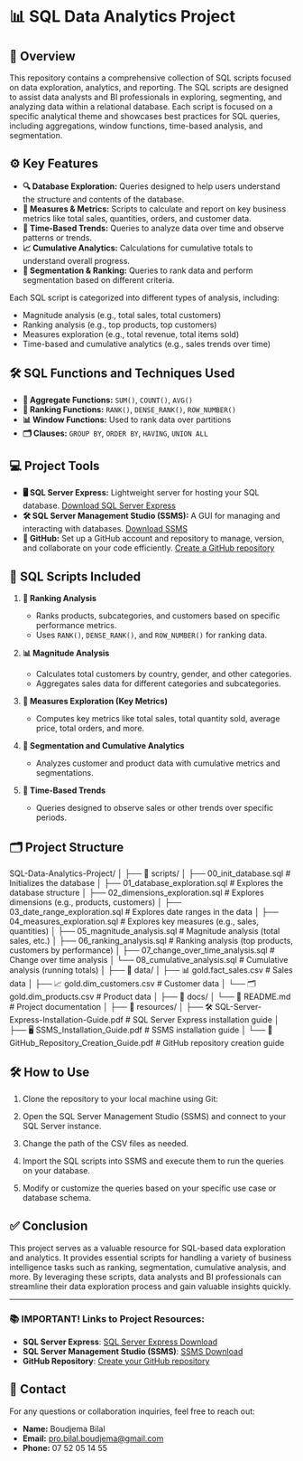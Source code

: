# 📊 SQL Data Analytics Project

## 📝 Overview

This repository contains a comprehensive collection of SQL scripts focused on data exploration, analytics, and reporting. The SQL scripts are designed to assist data analysts and BI professionals in exploring, segmenting, and analyzing data within a relational database. Each script is focused on a specific analytical theme and showcases best practices for SQL queries, including aggregations, window functions, time-based analysis, and segmentation.

## ⚙️ Key Features

- **🔍 Database Exploration:** Queries designed to help users understand the structure and contents of the database.
- **📏 Measures & Metrics:** Scripts to calculate and report on key business metrics like total sales, quantities, orders, and customer data.
- **📅 Time-Based Trends:** Queries to analyze data over time and observe patterns or trends.
- **📈 Cumulative Analytics:** Calculations for cumulative totals to understand overall progress.
- **🔢 Segmentation & Ranking:** Queries to rank data and perform segmentation based on different criteria.
  
Each SQL script is categorized into different types of analysis, including:

- Magnitude analysis (e.g., total sales, total customers)
- Ranking analysis (e.g., top products, top customers)
- Measures exploration (e.g., total revenue, total items sold)
- Time-based and cumulative analytics (e.g., sales trends over time)

## 🛠️ SQL Functions and Techniques Used

- **🔢 Aggregate Functions:** `SUM()`, `COUNT()`, `AVG()`
- **🏅 Ranking Functions:** `RANK()`, `DENSE_RANK()`, `ROW_NUMBER()`
- **📊 Window Functions:** Used to rank data over partitions
- **🗂️ Clauses:** `GROUP BY`, `ORDER BY`, `HAVING`, `UNION ALL`

## 💻 Project Tools

- **🖥️ SQL Server Express:** Lightweight server for hosting your SQL database. [Download SQL Server Express](https://www.microsoft.com/en-us/sql-server/sql-server-downloads)
- **🛠️ SQL Server Management Studio (SSMS):** A GUI for managing and interacting with databases. [Download SSMS](https://aka.ms/ssmsfullsetup)
- **🔗 GitHub:** Set up a GitHub account and repository to manage, version, and collaborate on your code efficiently. [Create a GitHub repository](https://github.com/)

## 📄 SQL Scripts Included

1. **🏅 Ranking Analysis**
   - Ranks products, subcategories, and customers based on specific performance metrics.
   - Uses `RANK()`, `DENSE_RANK()`, and `ROW_NUMBER()` for ranking data.

2. **📊 Magnitude Analysis**
   - Calculates total customers by country, gender, and other categories.
   - Aggregates sales data for different categories and subcategories.

3. **📏 Measures Exploration (Key Metrics)**
   - Computes key metrics like total sales, total quantity sold, average price, total orders, and more.

4. **🔢 Segmentation and Cumulative Analytics**
   - Analyzes customer and product data with cumulative metrics and segmentations.

5. **📅 Time-Based Trends**
   - Queries designed to observe sales or other trends over specific periods.

## 🗂️ Project Structure

SQL-Data-Analytics-Project/
│
├── 📁 scripts/
│   ├── 00_init_database.sql            # Initializes the database
│   ├── 01_database_exploration.sql     # Explores the database structure
│   ├── 02_dimensions_exploration.sql   # Explores dimensions (e.g., products, customers)
│   ├── 03_date_range_exploration.sql   # Explores date ranges in the data
│   ├── 04_measures_exploration.sql     # Explores key measures (e.g., sales, quantities)
│   ├── 05_magnitude_analysis.sql       # Magnitude analysis (total sales, etc.)
│   ├── 06_ranking_analysis.sql         # Ranking analysis (top products, customers by performance)
│   ├── 07_change_over_time_analysis.sql # Change over time analysis
│   └── 08_cumulative_analysis.sql      # Cumulative analysis (running totals)
│
├── 📁 data/
│   ├── 📊 gold.fact_sales.csv               # Sales data
│   ├── 📈 gold.dim_customers.csv            # Customer data
│   └── 🗂️ gold.dim_products.csv            # Product data
│
├── 📁 docs/
│   └── 📖 README.md                   # Project documentation
│
├── 📁 resources/
│   ├── 🛠️ SQL-Server-Express-Installation-Guide.pdf # SQL Server Express installation guide
│   ├── 🖥️ SSMS_Installation_Guide.pdf        # SSMS installation guide
│   └── 🔗 GitHub_Repository_Creation_Guide.pdf # GitHub repository creation guide


## 🛠️ How to Use

1. Clone the repository to your local machine using Git:
   
2. Open the SQL Server Management Studio (SSMS) and connect to your SQL Server instance.

3. Change the path of the CSV files as needed.

4. Import the SQL scripts into SSMS and execute them to run the queries on your database.

5. Modify or customize the queries based on your specific use case or database schema.

## ✅ Conclusion

This project serves as a valuable resource for SQL-based data exploration and analytics. It provides essential scripts for handling a variety of business intelligence tasks such as ranking, segmentation, cumulative analysis, and more. By leveraging these scripts, data analysts and BI professionals can streamline their data exploration process and gain valuable insights quickly.

---

### 📚 IMPORTANT! Links to Project Resources:

- **SQL Server Express**: [SQL Server Express Download](https://www.microsoft.com/en-us/sql-server/sql-server-downloads)
- **SQL Server Management Studio (SSMS)**: [SSMS Download](https://aka.ms/ssmsfullsetup)
- **GitHub Repository**: [Create your GitHub repository](https://github.com/)

## 📧 Contact
For any questions or collaboration inquiries, feel free to reach out:

- **Name:** Boudjema Bilal
- **Email:** pro.bilal.boudjema@gmail.com
- **Phone:** 07 52 05 14 55
